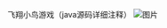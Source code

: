  飞翔小鸟游戏（java源码详细注释）
![图片](https://user-images.githubusercontent.com/61453232/121934158-86215380-cd79-11eb-9497-cc5ff8f0400c.png)

 
